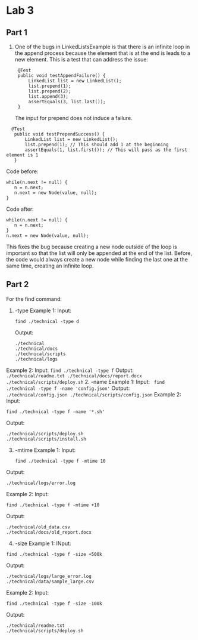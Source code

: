 # Lab 3

## Part 1
1. One of the bugs in LinkedListsExample is that there is an infinite loop in the append process because the element that is at the end is leads to a new element.
   This is a test that can address the issue:
   ```
    @Test
    public void testAppendFailure() {
        LinkedList list = new LinkedList();
        list.prepend(1);
        list.prepend(2);
        list.append(3);
        assertEquals(3, list.last());
    }
   ```
   The input for prepend does not induce a failure.
 ```
   @Test
    public void testPrependSuccess() {
        LinkedList list = new LinkedList();
        list.prepend(1); // This should add 1 at the beginning
        assertEquals(1, list.first()); // This will pass as the first element is 1
    }

 ```

Code before: 
 ```
while(n.next != null) {
    n = n.next;
    n.next = new Node(value, null);
}
 ```
Code after: 
 ```
while(n.next != null) {
    n = n.next;
}
n.next = new Node(value, null);
 ```
This fixes the bug because creating a new node outside of the loop is important so that the list will only be appended at the end of the list. Before, the code would always create a new node while finding the last one at the same time, creating an infinite loop.  

## Part 2
For the find command: 
1. -type
   Example 1:
   Input:
    ```
    find ./technical -type d
    ```
    Output:
    ```
    ./technical
    ./technical/docs
    ./technical/scripts
    ./technical/logs

      ``` 
  Example 2: 
  Input: 
     ```
     find ./technical -type f
     ``` 
Output: 
      ``` 
    ./technical/readme.txt
    ./technical/docs/report.docx
    ./technical/scripts/deploy.sh
      ``` 
2. -name
Example 1: 
Input:
    ``` 
    find ./technical -type f -name 'config.json'
    ``` 
  Output:
    ``` 
    ./technical/config.json
    ./technical/scripts/config.json
    ``` 
  Example 2: 
  Input: 
   ```
find ./technical -type f -name '*.sh'
   ```
Output: 
   ```
./technical/scripts/deploy.sh
./technical/scripts/install.sh
 ```

3. -mtime
Example 1:
Input:
   ```
   find ./technical -type f -mtime 10
   ```
Output:
   ```
./technical/logs/error.log
 ```
Example 2:
Input:
 ```
find ./technical -type f -mtime +10
 ```
Output:
 ```
./technical/old_data.csv
./technical/docs/old_report.docx
 ```

4. -size
Example 1:
INput:
 ```
find ./technical -type f -size +500k
 ```
Output: 
 ```
./technical/logs/large_error.log
./technical/data/sample_large.csv
 ```

Example 2: 
Input:
 ```
find ./technical -type f -size -100k

 ```
Output:
 ```
./technical/readme.txt
./technical/scripts/deploy.sh

 ```
